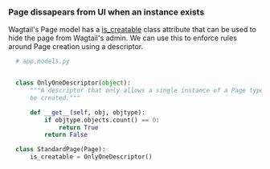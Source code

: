 ### Page dissapears from UI when an instance exists

Wagtail's Page model has a [is_creatable](http://docs.wagtail.io/en/v2.1/reference/pages/model_reference.html#wagtail.core.models.Page.is_creatable) class attribute that can be used to hide the page from Wagtail's admin. We can use this to enforce rules around Page creation using a descriptor.

``` python
  # app.models.py


  class OnlyOneDescriptor(object):
      """A descriptor that only allows a single instance of a Page type to
      be created."""

      def __get__(self, obj, objtype):
          if objtype.objects.count() == 0:
              return True
          return False

  class StandardPage(Page):
      is_creatable = OnlyOneDescriptor()
```
